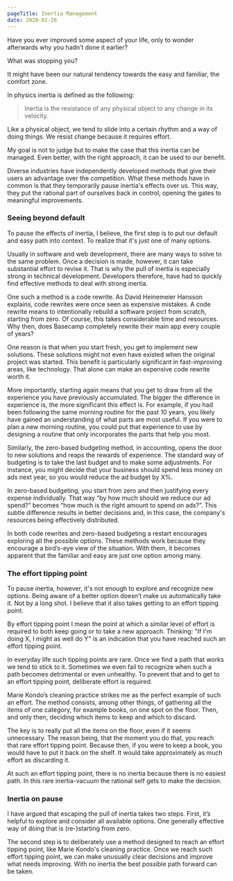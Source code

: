 ```yaml
---
pageTitle: Inertia Management
date: 2020-02-26
---
```

Have you ever improved some aspect of your life, only to wonder afterwards why you hadn’t done it earlier?

What was stopping you? 

It might have been our natural tendency towards the easy and familiar, the comfort zone.

In physics inertia is defined as the following:

> Inertia is the resistance of any physical object to any change in its velocity.

Like a physical object, we tend to slide into a certain rhythm and a way of doing things. We resist change because it requires effort.

My goal is not to judge but to make the case that this inertia can be managed. Even better, with the right approach, it can be used to our benefit.

Diverse industries have independently developed methods that give their users an advantage over the competition. What these methods have in common is that they temporarily pause inertia's effects over us. This way, they put the rational part of ourselves back in control, opening the gates to meaningful improvements.

### Seeing beyond default

To pause the effects of inertia, I believe, the first step is to put our default and easy path into context. To realize that it's just one of many options.

Usually in software and web development, there are many ways to solve to the same problem. Once a decision is made, however, it can take substantial effort to revise it. That is why the pull of inertia is especially strong in technical development. Developers therefore, have had to quickly find effective methods to deal with strong inertia.

One such a method is a code rewrite. As David Heinemeier Hansson explains, code rewrites were once seen as expensive mistakes. A code rewrite means to intentionally rebuild a software project from scratch, starting from zero. Of course, this takes considerable time and resources. Why then, does Basecamp completely rewrite their main app every couple of years?

One reason is that when you start fresh, you get to implement new solutions. These solutions might not even have existed when the original project was started. This benefit is particularly significant in fast-improving areas, like technology. That alone can make an expensive code rewrite worth it.

More importantly, starting again means that you get to draw from all the experience you have previously accumulated. The bigger the difference in experience is, the more significant this effect is. For example, if you had been following the same morning routine for the past 10 years, you likely have gained an understanding of what parts are most useful. If you were to plan a new morning routine, you could put that experience to use by designing a routine that only incorporates the parts that help you most.

Similarly, the zero-based budgeting method, in accounting, opens the door to new solutions and reaps the rewards of experience. The standard way of budgeting is to take the last budget and to make some adjustments. For instance, you might decide that your business should spend less money on ads next year, so you would reduce the ad budget by X%.

In zero-based budgeting, you start from zero and then justifying every expense individually. That way “by how much should we reduce our ad spend?” becomes “how much is the right amount to spend on ads?”. This subtle difference results in better decisions and, in this case, the company's resources being effectively distributed.

In both code rewrites and zero-based budgeting a restart encourages exploring all the possible options. These methods work because they encourage a bird’s-eye view of the situation. With them, it becomes apparent that the familiar and easy are just one option among many.

### The effort tipping point

To pause inertia, however, it's not enough to explore and recognize new options. Being aware of a better option doesn’t make us automatically take it. Not by a long shot. I believe that it also takes getting to an effort tipping point.

By effort tipping point I mean the point at which a similar level of effort is required to both keep going or to take a new approach. Thinking: "If I'm doing X, I might as well do Y" is an indication that you have reached such an effort tipping point.

In everyday life such tipping points are rare. Once we find a path that works we tend to stick to it. Sometimes we even fail to recognize when such a path becomes detrimental or even unhealthy. To prevent that and to get to an effort tipping point, deliberate effort is required.

Marie Kondo’s cleaning practice strikes me as the perfect example of such an effort. The method consists, among other things, of gathering all the items of one category, for example books, on one spot on the floor. Then, and only then, deciding which items to keep and which to discard.

The key is to really put all the items on the floor, even if it seems unnecessary. The reason being, that the moment you do that, you reach that rare effort tipping point. Because then, if you were to keep a book, you would have to put it back on the shelf. It would take approximately as much effort as discarding it.

At such an effort tipping point, there is no inertia because there is no easiest path. In this rare inertia-vacuum the rational self gets to make the decision.

### Inertia on pause

I have argued that escaping the pull of inertia takes two steps. First, it’s helpful to explore and consider all available options. One generally effective way of doing that is (re-)starting from zero.

The second step is to deliberately use a method designed to reach an effort tipping point, like Marie Kondo's cleaning practice. Once we reach such effort tipping point, we can make unusually clear decisions and improve what needs improving. With no inertia the best possible path forward can be taken.